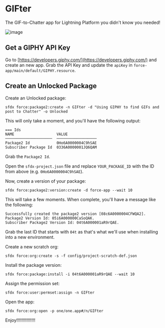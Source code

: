 # GIFter

The GIF-to-Chatter app for Lightning Platform you didn't know you needed!

![image](https://user-images.githubusercontent.com/746259/36634388-9d7b0b9e-1958-11e8-83df-dfc65ace47b3.png)

## Get a GIPHY API Key

Go to [https://developers.giphy.com/](https://developers.giphy.com/) and create an new app. Grab the API Key and update the `apiKey` in `force-app/main/default/GIPHY.resource`.

## Create an Unlocked Package

Create an Unlocked package:
```
sfdx force:package2:create -n GIFter -d "Using GIPHY to find GIFs and post to Chatter" -o Unlocked
```

This will only take a moment, and you'll have the following output:

```
=== Ids
NAME                   VALUE
─────────────────────  ──────────────────
Package2 Id            0Ho6A0000004C9hSAE
Subscriber Package Id  0336A0000001JQ6QAM
```
Grab the `Package2 Id`.

Open the `sfdx-project.json` file and replace `YOUR_PACKAGE_ID` with the ID from above (e.g. `0Ho6A0000004C9hSAE`).

Now, create a version of your package:
```
sfdx force:package2:version:create -d force-app --wait 10
```

This will take a few moments. When complete, you'll have a message like the following:

```
Successfully created the package2 version [08c6A0000004CFWQA2]. Package2 Version Id: 05i6A000000CaSoQAK.
Subscriber Package2 Version Id: 04t6A000001aR9rQAE.
```

Grab the last ID that starts with `04t` as that's what we'll use when installing into a new environment.

Create a new scratch org:

```
sfdx force:org:create -s -f config/project-scratch-def.json
```

Install the package version:

```
sfdx force:package:install -i 04t6A000001aR9rQAE --wait 10
```

Assign the permission set:

```
sfdx force:user:permset:assign -n GIFter
```

Open the app:

```
sfdx force:org:open -p one/one.app#/n/GIFter
```

Enjoy!!!!!!!!!!!!!!!